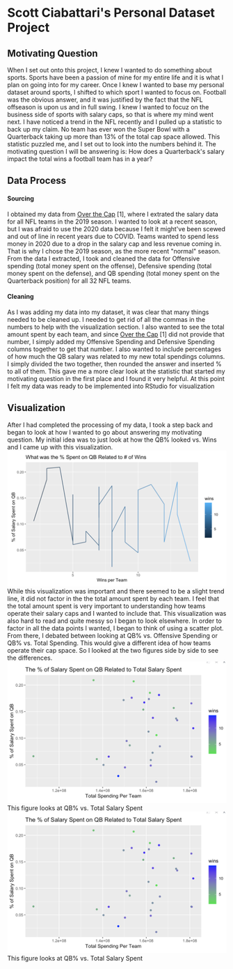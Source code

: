 # Scott Ciabattari's Personal Dataset Project

## Motivating Question
When I set out onto this project, I knew I wanted to do something about sports.  Sports have been a passion of mine for my entire life and it is what I plan on going into for my career. Once I knew I wanted to base my personal dataset around sports, I shifted to which sport I wanted to focus on.  Football was the obvious answer, and it was justified by the fact that the NFL offseason is upon us and in full swing.  I knew I wanted to focuz on the business side of sports with salary caps, so that is where my mind went next.  I have noticed a trend in the NFL recently and I pulled up a statistic to back up my claim. No team has ever won the Super Bowl with a Quarterback taking up more than 13% of the total cap space allowed. This statistic puzzled me, and I set out to look into the numbers behind it.  The motivating question I will be answering is: How does a Quarterback's salary impact the total wins a football team has in a year?

## Data Process
#### Sourcing
I obtained my data from <a href="https://overthecap.com/"> Over the Cap</a> [1], where I extrated the salary data for all NFL teams in the 2019 season.  I wanted to look at a recent season, but I was afraid to use the 2020 data because I felt it might've been scewed and out of line in recent years due to COVID.  Teams wanted to spend less money in 2020 due to a drop in the salary cap and less revenue coming in.  That is why I chose the 2019 season, as the more recent "normal" season.  From the data I extracted, I took and cleaned the data for Offensive spending (total money spent on the offense), Defensive spending (total money spent on the defense), and QB spending (total money spent on the Quarterback position) for all 32 NFL teams.  

#### Cleaning 
As I was adding my data into my dataset, it was clear that many things needed to be cleaned up.  I needed to get rid of all the commas in the numbers to help with the visualization section.  I also wanted to see the total amount spent by each team, and since <a href="https://overthecap.com/"> Over the Cap</a> [1] did not provide that number, I simply added my Offensive Spending and Defensive Spending columns together to get that number.  I also wanted to include percentages of how much the QB salary was related to my new total spendings columns.  I simply divided the two together, then rounded the answer and inserted % to all of them.  This gave me a more clear look at the statistic that started my motivating question in the first place and I found it very helpful. At this point I felt my data was ready to be implemented into RStudio for visualization

## Visualization
After I had completed the processing of my data, I took a step back and began to look at how I wanted to go about answering my motivating question.  My initial idea was to just look at how the QB% looked vs. Wins and I came up with this visualization. 
![QB% VS. Wins](https://raw.githubusercontent.com/sciabattari/Personal-Dataset-Project/main/Visualizations/Screen%20Shot%202021-04-24%20at%2011.42.06%20AM.png)
While this visualization was important and there seemed to be a slight trend line, it did not factor in the the total amount spent by each team.  I feel that the total amount spent is very important to understanding how teams operate their salary caps and I wanted to include that.  This visualization was also hard to read and quite messy so I began to look elsewhere.  In order to factor in all the data points I wanted, I began to think of using a scatter plot.  From there, I debated between looking at QB% vs. Offensive Spending or QB% vs. Total Spending.  This would give a different idea of how teams operate their cap space.  So I looked at the two figures side by side to see the differences. ![QB% VS. Total Salary](https://raw.githubusercontent.com/sciabattari/Personal-Dataset-Project/main/Visualizations/Screen%20Shot%202021-04-24%20at%2012.32.22%20PM.png)
This figure looks at QB% vs. Total Salary Spent
![QB% VS. Offensive Salaries](https://raw.githubusercontent.com/sciabattari/Personal-Dataset-Project/main/Visualizations/Screen%20Shot%202021-04-24%20at%2012.32.22%20PM.png)
This figure looks at QB% vs. Total Salary Spent

